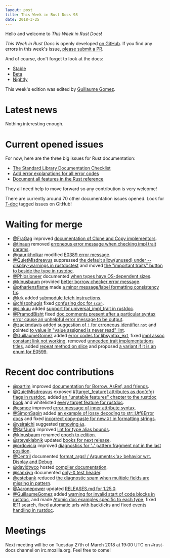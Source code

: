 ```yaml
---
layout: post
title: This Week in Rust Docs 98
date: 2018-3-25
---
```


Hello and welcome to *This Week in Rust Docs*!

*This Week in Rust Docs* is openly developed [on GitHub](https://github.com/GuillaumeGomez/this-week-in-rust-docs).
If you find any errors in this week's issue, [please submit a PR](https://github.com/GuillaumeGomez/this-week-in-rust-docs/pulls).

And of course, don't forget to look at the docs:

* [Stable](https://doc.rust-lang.org/)
* [Beta](https://doc.rust-lang.org/beta/)
* [Nightly](https://doc.rust-lang.org/nightly/)

This week's edition was edited by [Guillaume Gomez](https://github.com/GuillaumeGomez).

# Latest news

Nothing interesting enough.

# Current opened issues

For now, here are the three big issues for Rust documentation:

* [The Standard Library Documentation Checklist](https://github.com/rust-lang/rust/issues/29329)
* [Add error explanations for all error codes](https://github.com/rust-lang/rust/issues/32777)
* [Document all features in the Rust reference](https://github.com/rust-lang-nursery/reference/issues/9)

They all need help to move forward so any contribution is very welcome!

There are currently around 70 other documentation issues opened. Look for [T-doc](https://github.com/rust-lang/rust/labels/T-doc) tagged issues on GitHub!

# Waiting for merge

* [@FraGag](https://github.com/FraGag) improved [documentation of Clone and Copy implementors](https://github.com/rust-lang/rust/pull/48171).
* [@tinaun](https://github.com/tinaun) removed [erroneous error message when checking impl trait params](https://github.com/rust-lang/rust/pull/48709).
* [@gaurikholkar](https://github.com/gaurikholkar) modified [E0389 error message](https://github.com/rust-lang/rust/pull/48914).
* [@QuietMisdreavus](https://github.com/QuietMisdreavus) suppressed [the default allow(unused) under --display-warnings in rustdoctest](https://github.com/rust-lang/rust/pull/49064) and moved [the "important traits" button to beside the type in rustdoc](https://github.com/rust-lang/rust/pull/49286).
* [@Phlosioneer](https://github.com/Phlosioneer) documented [when types have OS-dependent sizes](https://github.com/rust-lang/rust/pull/48932).
* [@klnusbaum](https://github.com/klnusbaum) provided [better borrow checker error message](https://github.com/rust-lang/rust/pull/48708).
* [@pthariensflame](https://github.com/pthariensflame) made [a minor message/label formatting consistency fix](https://github.com/rust-lang/rust/pull/49351).
* [@krk](https://github.com/krk) added [submodule fetch instructions](https://github.com/rust-lang/rust/pull/49338).
* [@chisophugis](https://github.com/chisophugis) fixed [confusing doc for `scan`](https://github.com/rust-lang/rust/pull/49353).
* [@sinkuu](https://github.com/sinkuu) added [support for universal_impl_trait in rustdoc](https://github.com/rust-lang/rust/pull/49304).
* [@PramodBisht](https://github.com/PramodBisht) fixed [doc comments present after a particular syntax error cause an unhelpful error message to be output](https://github.com/rust-lang/rust/pull/48946).
* [@zackmdavis](https://github.com/zackmdavis) added [suggestion of `!` for erroneous identifier `not`](https://github.com/rust-lang/rust/pull/49258) and pointed [to value in "value assigned is never read" lint](https://github.com/rust-lang/rust/pull/49197).
* [@GuillaumeGomez](https://github.com/GuillaumeGomez) added [error codes for libsyntax_ext](https://github.com/rust-lang/rust/pull/48173), fixed [impl assoc constant link not working](https://github.com/rust-lang/rust/pull/49333), removed [unneeded trait implementations titles](https://github.com/rust-lang/rust/pull/49335), added [repeat method on slice](https://github.com/rust-lang/rust/pull/48999) and proposed [a variant if it is an enum for E0599](https://github.com/rust-lang/rust/pull/49223).

# Recent doc contributions

* [@partim](https://github.com/partim) improved [documentation for Borrow, AsRef, and friends](https://github.com/rust-lang/rust/pull/46518).
* [@QuietMisdreavus](https://github.com/QuietMisdreavus) exposed [#[target_feature] attributes as doc(cfg) flags in rustdoc](https://github.com/rust-lang/rust/pull/48759), added [an "unstable features" chapter to the rustdoc book](https://github.com/rust-lang/rust/pull/49028) and whitelisted [every target feature for rustdoc](https://github.com/rust-lang/rust/pull/49225).
* [@csmoe](https://github.com/csmoe) improved [error message of inner attribute syntax](https://github.com/rust-lang/rust/pull/49104).
* [@SimonSapin](https://github.com/SimonSapin) added [an example of lossy decoding to str::Utf8Error docs](https://github.com/rust-lang/rust/pull/49105) and fixed [incorrect copy-paste for new `X?` in formatting strings](https://github.com/rust-lang/rust/pull/49161).
* [@ysiraichi](https://github.com/ysiraichi) suggested [removing `&`s](https://github.com/rust-lang/rust/pull/48834).
* [@RalfJung](https://github.com/RalfJung) improved [lint for type alias bounds](https://github.com/rust-lang/rust/pull/48909).
* [@klnusbaum](https://github.com/klnusbaum) renamed [epoch to edition](https://github.com/rust-lang/rust/pull/49035).
* [@steveklabnik](https://github.com/steveklabnik) updated [books for next release](https://github.com/rust-lang/rust/pull/49318).
* [@ordovicia](https://github.com/ordovicia) improved [diagnostics for '..' pattern fragment not in the last position](https://github.com/rust-lang/rust/pull/49268).
* [@Centril](https://github.com/Centril) documented [format_args! / Arguments<'a> behavior wrt. Display and Debug](https://github.com/rust-lang/rust/pull/49229).
* [@davidtwco](https://github.com/davidtwco) hosted [compiler documentation](https://github.com/rust-lang/rust/pull/49193).
* [@sanxiyn](https://github.com/sanxiyn) documented [only-X test header](https://github.com/rust-lang/rust/pull/49169).
* [@estebank](https://github.com/estebank) reduced [the diagnostic spam when multiple fields are missing in pattern](https://github.com/rust-lang/rust/pull/49160).
* [@Aaronepower](https://github.com/Aaronepower) updated [RELEASES.md for 1.25.0](https://github.com/rust-lang/rust/pull/48374).
* [@GuillaumeGomez](https://github.com/GuillaumeGomez) added [warning for invalid start of code blocks in rustdoc](https://github.com/rust-lang/rust/pull/48596), and made [Atomic doc examples specific to each type](https://github.com/rust-lang/rust/pull/49029), fixed [IE11 search](https://github.com/rust-lang/rust/pull/49312), fixed [automatic urls with backticks](https://github.com/rust-lang/rust/pull/49189) and fixed [events handling in rustdoc](https://github.com/rust-lang/rust/pull/49152).

# Meetings

Next meeting will be on Tuesday 27th of March 2018 at 19:00 UTC on #rust-docs channel on irc.mozilla.org. Feel free to come!
